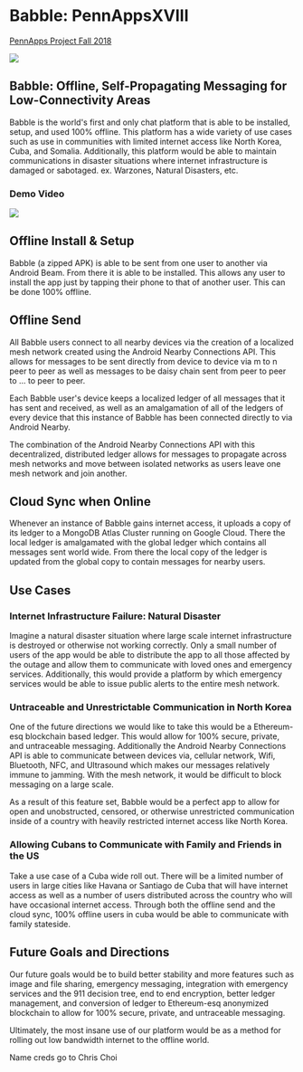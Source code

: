 # Babble: PennAppsXVIII

[PennApps Project Fall 2018](https://devpost.com/software/pennapps18-2pjcx0)

[![](http://img.youtube.com/vi/_DBQITRE7F4/0.jpg)](http://www.youtube.com/watch?v=_DBQITRE7F4 "")

## Babble: Offline, Self-Propagating Messaging for Low-Connectivity Areas

Babble is the world's first and only chat platform that is able to be installed, setup, and used 100% offline. This platform has a wide variety of use cases such as use in communities with limited internet access like North Korea, Cuba, and Somalia. Additionally, this platform would be able to maintain communications in disaster situations where internet infrastructure is damaged or sabotaged. ex. Warzones, Natural Disasters, etc. 

### Demo Video

[![](http://img.youtube.com/vi/M5dz9_pf2pU/0.jpg)](http://www.youtube.com/watch?v=M5dz9_pf2pU "")

## Offline Install & Setup

Babble (a zipped APK) is able to be sent from one user to another via Android Beam. From there it is able to be installed. This allows any user to install the app just by tapping their phone to that of another user. This can be done 100% offline.

## Offline Send 

All Babble users connect to all nearby devices via the creation of a localized mesh network created using the Android Nearby Connections API. This allows for messages to be sent directly from device to device via m to n peer to peer as well as messages to be daisy chain sent from peer to peer to ... to peer to peer. 

Each Babble user's device keeps a localized ledger of all messages that it has sent and received, as well as an amalgamation of all of the ledgers of every device that this instance of Babble has been connected directly to via Android Nearby. 

The combination of the Android Nearby Connections API with this decentralized, distributed ledger allows for messages to propagate across mesh networks and move between isolated networks as users leave one mesh network and join another. 

## Cloud Sync when Online

Whenever an instance of Babble gains internet access, it uploads a copy of its ledger to a MongoDB Atlas Cluster running on Google Cloud. There the local ledger is amalgamated with the global ledger which contains all messages sent world wide. From there the local copy of the ledger is updated from the global copy to contain messages for nearby users. 


## Use Cases

### Internet Infrastructure Failure: Natural Disaster

Imagine a natural disaster situation where large scale internet infrastructure is destroyed or otherwise not working correctly. Only a small number of users of the app would be able to distribute the app to all those affected by the outage and allow them to communicate with loved ones and emergency services. Additionally, this would provide a platform by which emergency services would be able to issue public alerts to the entire mesh network. 

### Untraceable and Unrestrictable Communication in North Korea

One of the future directions we would like to take this would be a Ethereum-esq blockchain based ledger. This would allow for 100% secure, private, and untraceable messaging. Additionally the Android Nearby Connections API is able to communicate between devices via, cellular network, Wifi, Bluetooth, NFC, and Ultrasound which makes our messages relatively immune to jamming. With the mesh network, it would be difficult to block messaging on a large scale.

As a result of this feature set, Babble would be a perfect app to allow for open and unobstructed, censored, or otherwise unrestricted communication inside of a country with heavily restricted internet access like North Korea. 

### Allowing Cubans to Communicate with Family and Friends in the US

Take a use case of a Cuba wide roll out. There will be a limited number of users in large cities like Havana or Santiago de Cuba that will have internet access as well as a number of users distributed across the country who will have occasional internet access. Through both the offline send and the cloud sync, 100% offline users in cuba would be able to communicate with family stateside.

## Future Goals and Directions

Our future goals would be to build better stability and more features such as image and file sharing, emergency messaging, integration with emergency services and the 911 decision tree, end to end encryption, better ledger management, and conversion of ledger to Ethereum-esq anonymized blockchain to allow for 100% secure, private, and untraceable messaging.  

Ultimately, the most insane use of our platform would be as a method for rolling out low bandwidth internet to the offline world. 


Name creds go to Chris Choi

